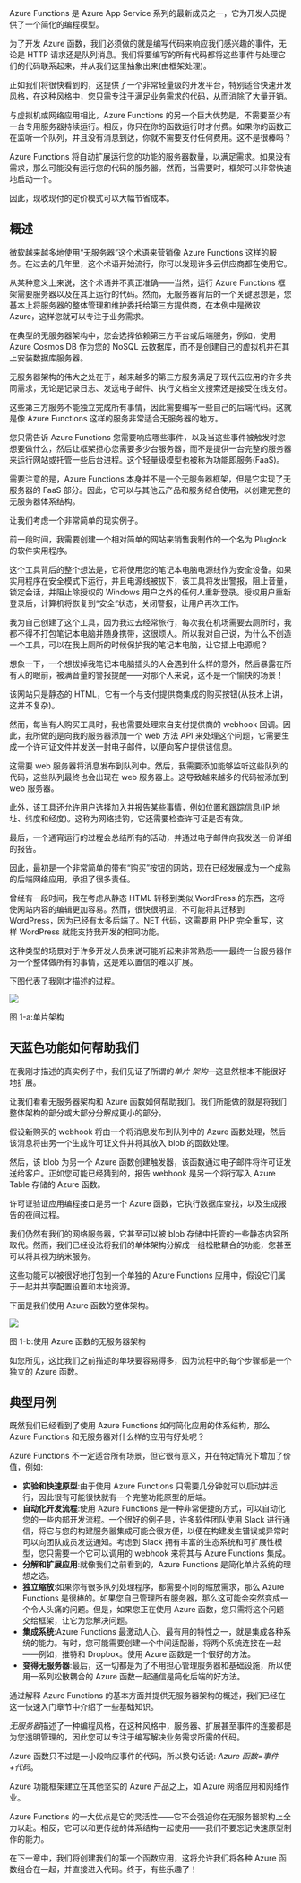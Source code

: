 Azure Functions 是 Azure App Service 系列的最新成员之一，它为开发人员提供了一个简化的编程模型。

为了开发 Azure 函数，我们必须做的就是编写代码来响应我们感兴趣的事件，无论是 HTTP 请求还是队列消息。我们将要编写的所有代码都将这些事件与处理它们的代码联系起来，并从我们这里抽象出来(由框架处理)。

正如我们将很快看到的，这提供了一个非常轻量级的开发平台，特别适合快速开发风格，在这种风格中，您只需专注于满足业务需求的代码，从而消除了大量开销。

与虚拟机或网络应用相比，Azure Functions 的另一个巨大优势是，不需要至少有一台专用服务器持续运行。相反，你只在你的函数运行时才付费。如果你的函数正在监听一个队列，并且没有消息到达，你就不需要支付任何费用。这不是很棒吗？

Azure Functions 将自动扩展运行您的功能的服务器数量，以满足需求。如果没有需求，那么可能没有运行您的代码的服务器。然而，当需要时，框架可以非常快速地启动一个。

因此，现收现付的定价模式可以大幅节省成本。

## 概述

微软越来越多地使用“无服务器”这个术语来营销像 Azure Functions 这样的服务。在过去的几年里，这个术语开始流行，你可以发现许多云供应商都在使用它。

从某种意义上来说，这个术语并不真正准确——当然，运行 Azure Functions 框架需要服务器以及在其上运行的代码。然而，无服务器背后的一个关键思想是，您基本上将服务器的整体管理和维护委托给第三方提供商，在本例中是微软 Azure，这样您就可以专注于业务需求。

在典型的无服务器架构中，您会选择依赖第三方平台或后端服务，例如，使用 Azure Cosmos DB 作为您的 NoSQL 云数据库，而不是创建自己的虚拟机并在其上安装数据库服务器。

无服务器架构的伟大之处在于，越来越多的第三方服务满足了现代云应用的许多共同需求，无论是记录日志、发送电子邮件、执行文档全文搜索还是接受在线支付。

这些第三方服务不能独立完成所有事情，因此需要编写一些自己的后端代码。这就是像 Azure Functions 这样的服务非常适合无服务器的地方。

您只需告诉 Azure Functions 您需要响应哪些事件，以及当这些事件被触发时您想要做什么，然后让框架担心您需要多少台服务器，而不是提供一台完整的服务器来运行网站或托管一些后台进程。这个轻量级模型也被称为功能即服务(FaaS)。

需要注意的是，Azure Functions 本身并不是一个无服务器框架，但是它实现了无服务器的 FaaS 部分。因此，它可以与其他云产品和服务结合使用，以创建完整的无服务器体系结构。

让我们考虑一个非常简单的现实例子。

前一段时间，我需要创建一个相对简单的网站来销售我制作的一个名为 Pluglock 的软件实用程序。

这个工具背后的整个想法是，它将使用您的笔记本电脑电源线作为安全设备。如果实用程序在安全模式下运行，并且电源线被拔下，该工具将发出警报，阻止音量，锁定会话，并阻止除授权的 Windows 用户之外的任何人重新登录。授权用户重新登录后，计算机将恢复到“安全”状态，关闭警报，让用户再次工作。

我为自己创建了这个工具，因为我过去经常旅行，每次我在机场需要去厕所时，我都不得不打包笔记本电脑并随身携带，这很烦人。所以我对自己说，为什么不创造一个工具，可以在我上厕所的时候保护我的笔记本电脑，让它插上电源呢？

想象一下，一个想拔掉我笔记本电脑插头的人会遇到什么样的意外，然后暴露在所有人的眼前，被满音量的警报提醒——对那个人来说，这不是一个愉快的场景！

该网站只是静态的 HTML，它有一个与支付提供商集成的购买按钮(从技术上讲，这并不复杂)。

然而，每当有人购买工具时，我也需要处理来自支付提供商的 webhook 回调。因此，我所做的是向我的服务器添加一个 web 方法 API 来处理这个问题，它需要生成一个许可证文件并发送一封电子邮件，以便向客户提供该信息。

这需要 web 服务器将消息发布到队列中。然后，我需要添加能够监听这些队列的代码，这些队列最终也会出现在 web 服务器上。这导致越来越多的代码被添加到 web 服务器。

此外，该工具还允许用户选择加入并报告某些事情，例如位置和跟踪信息(IP 地址、纬度和经度)。这称为网络挂钩，它还需要检查许可证是否有效。

最后，一个通宵运行的过程会总结所有的活动，并通过电子邮件向我发送一份详细的报告。

因此，最初是一个非常简单的带有“购买”按钮的网站，现在已经发展成为一个成熟的后端网络应用，承担了很多责任。

曾经有一段时间，我在考虑从静态 HTML 转移到类似 WordPress 的东西，这将使网站内容的编辑更加容易。然而，很快很明显，不可能将其迁移到 WordPress，因为已经有太多后端了。NET 代码，这需要用 PHP 完全重写，这样 WordPress 就能支持我开发的相同功能。

这种类型的场景对于许多开发人员来说可能听起来非常熟悉——最终一台服务器作为一个整体做所有的事情，这是难以置信的难以扩展。

下图代表了我刚才描述的过程。

![](img/image001.jpg)

图 1-a:单片架构

## 天蓝色功能如何帮助我们

在我刚才描述的真实例子中，我们见证了所谓的*单片* *架构*—这显然根本不能很好地扩展。

让我们看看无服务器架构和 Azure 函数如何帮助我们。我们所能做的就是将我们整体架构的部分或大部分分解成更小的部分。

假设新购买的 webhook 将由一个将消息发布到队列中的 Azure 函数处理，然后该消息将由另一个生成许可证文件并将其放入 blob 的函数处理。

然后，该 blob 为另一个 Azure 函数创建触发器，该函数通过电子邮件将许可证发送给客户。正如您可能已经猜到的，报告 webhook 是另一个将行写入 Azure Table 存储的 Azure 函数。

许可证验证应用编程接口是另一个 Azure 函数，它执行数据库查找，以及生成报告的夜间过程。

我们仍然有我们的网络服务器，它甚至可以被 blob 存储中托管的一些静态内容所取代。然而，我们已经设法将我们的单体架构分解成一组松散耦合的功能，您甚至可以将其视为纳米服务。

这些功能可以被很好地打包到一个单独的 Azure Functions 应用中，假设它们属于一起并共享配置设置和本地资源。

下面是我们使用 Azure 函数的整体架构。

![](img/image002.jpg)

图 1-b:使用 Azure 函数的无服务器架构

如您所见，这比我们之前描述的单块要容易得多，因为流程中的每个步骤都是一个独立的 Azure 函数。

## 典型用例

既然我们已经看到了使用 Azure Functions 如何简化应用的体系结构，那么 Azure Functions 和无服务器对什么样的应用有好处呢？

Azure Functions 不一定适合所有场景，但它很有意义，并在特定情况下增加了价值，例如:

*   **实验和快速原型**:由于使用 Azure Functions 只需要几分钟就可以启动并运行，因此很有可能很快就有一个完整功能原型的后端。
*   **自动化开发流程**:使用 Azure Functions 是一种非常便捷的方式，可以自动化您的一些内部开发流程。一个很好的例子是，许多软件团队使用 Slack 进行通信，将它与您的构建服务器集成可能会很方便，以便在构建发生错误或异常时可以向团队成员发送通知。考虑到 Slack 拥有丰富的生态系统和可扩展性模型，您只需要一个它可以调用的 webhook 来将其与 Azure Functions 集成。
*   **分解和扩展应用**:就像我们之前看到的，Azure Functions 是简化单片系统的理想之选。
*   **独立缩放**:如果你有很多队列处理程序，都需要不同的缩放需求，那么 Azure Functions 是很棒的。如果您自己管理所有服务器，那么这可能会突然变成一个令人头痛的问题。但是，如果您正在使用 Azure 函数，您只需将这个问题交给框架，让它为您解决问题。
*   **集成系统**:Azure Functions 最激动人心、最有用的特性之一，就是集成各种系统的能力。有时，您可能需要创建一个中间适配器，将两个系统连接在一起——例如，推特和 Dropbox。使用 Azure 函数是一个很好的方法。
*   **变得无服务器**:最后，这一切都是为了不用担心管理服务器和基础设施，所以使用一系列松散耦合的 Azure 函数一起通信是简化后端的好方法。

通过解释 Azure Functions 的基本方面并提供无服务器架构的概述，我们已经在这一快速入门章节中介绍了一些基础知识。

*无服务器*描述了一种编程风格，在这种风格中，服务器、扩展甚至事件的连接都是为您透明管理的，因此您可以专注于编写解决业务需求所需的代码。

Azure 函数只不过是一小段响应事件的代码，所以换句话说: *Azure 函数=事件+代码*。

Azure 功能框架建立在其他坚实的 Azure 产品之上，如 Azure 网络应用和网络作业。

Azure Functions 的一大优点是它的灵活性——它不会强迫你在无服务器架构上全力以赴。相反，它可以和更传统的体系结构一起使用——我们不要忘记快速原型制作的能力。

在下一章中，我们将创建我们的第一个函数应用，这将允许我们将各种 Azure 函数组合在一起，并直接进入代码。终于，有些乐趣了！